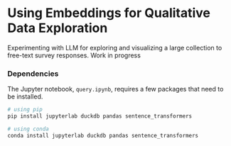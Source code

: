 # Using Embeddings for Qualitative Data Exploration

Experimenting with LLM for exploring and visualizing a large collection to free-text survey responses. Work in progress

### Dependencies

The Jupyter notebook, `query.ipynb`, requires a few packages that need to be
installed.

```sh
# using pip
pip install jupyterlab duckdb pandas sentence_transformers

# using conda
conda install jupyterlab duckdb pandas sentence_transformers
```